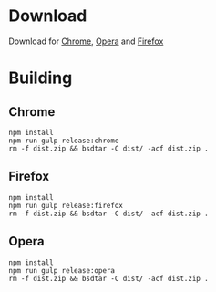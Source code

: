 # Download
Download for [Chrome](https://chrome.google.com/webstore/detail/daffpdngkoncjmbmpbmpkpehjjkffinb/), [Opera](https://addons.opera.com/de/extensions/details/yawe-yet-another-wiki-extension/) and [Firefox](https://addons.mozilla.org/de/firefox/addon/yawe/)

# Building
## Chrome
```
npm install
npm run gulp release:chrome
rm -f dist.zip && bsdtar -C dist/ -acf dist.zip .
```

## Firefox
```
npm install
npm run gulp release:firefox
rm -f dist.zip && bsdtar -C dist/ -acf dist.zip .
```

## Opera
```
npm install
npm run gulp release:opera
rm -f dist.zip && bsdtar -C dist/ -acf dist.zip .
```

